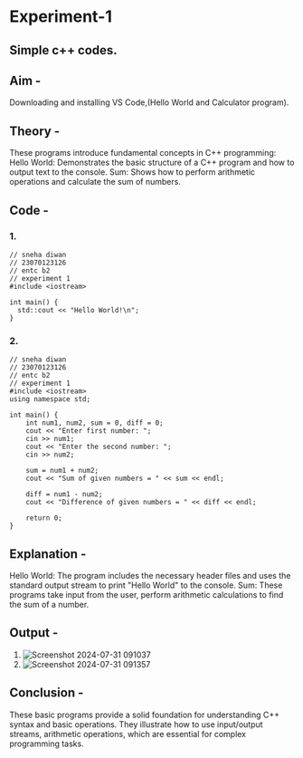 # Experiment-1
## Simple c++ codes.
## Aim - 
Downloading and installing VS Code,(Hello World and Calculator program).

## Theory - 
These programs introduce fundamental concepts in C++ programming:
Hello World: Demonstrates the basic structure of a C++ program and how to output text to the console.
Sum: Shows how to perform arithmetic operations and calculate the sum of numbers.

## Code - 
### 1. 
```
// sneha diwan
// 23070123126
// entc b2 
// experiment 1 
#include <iostream>

int main() {
  std::cout << "Hello World!\n";
}
```

### 2.
```
// sneha diwan
// 23070123126
// entc b2 
// experiment 1 
#include <iostream>
using namespace std;

int main() {
    int num1, num2, sum = 0, diff = 0;
    cout << "Enter first number: ";
    cin >> num1;
    cout << "Enter the second number: ";
    cin >> num2;

    sum = num1 + num2;
    cout << "Sum of given numbers = " << sum << endl;

    diff = num1 - num2;
    cout << "Difference of given numbers = " << diff << endl;

    return 0;
}
```

## Explanation - 
Hello World: The program includes the necessary header files and uses the standard output stream to print "Hello World" to the console.
Sum: These programs take input from the user, perform arithmetic calculations to find the sum of a number.

## Output -
1. ![Screenshot 2024-07-31 091037](https://github.com/user-attachments/assets/e24b5c75-754a-42b0-8b02-9484d362a2a4)
2. ![Screenshot 2024-07-31 091357](https://github.com/user-attachments/assets/957f0412-c3db-4c23-97f9-eb86dc51657c)




## Conclusion -
These basic programs provide a solid foundation for understanding C++ syntax and basic operations. 
They illustrate how to use input/output streams, arithmetic operations, which are essential for complex programming tasks.
